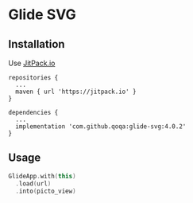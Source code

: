 # Glide SVG

## Installation
Use [JitPack.io](https://jitpack.io/#qoqa/glide-svg/4.0.2)

```
repositories {
  ...
  maven { url 'https://jitpack.io' }
}
```
```
dependencies {
  ...
  implementation 'com.github.qoqa:glide-svg:4.0.2'
}
```

## Usage
```kotlin
GlideApp.with(this)
  .load(url)
  .into(picto_view)
```

